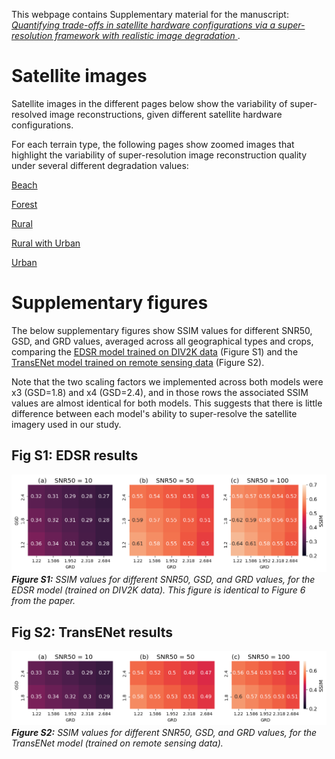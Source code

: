 This webpage contains Supplementary material for the manuscript: <a href="https://arxiv.org/abs/2103.06270"> *Quantifying trade-offs in satellite hardware configurations via a super-resolution framework with realistic image degradation* </a>.

# Satellite images

Satellite images in the different pages below show the variability of super-resolved image reconstructions, given different satellite hardware configurations.

For each terrain type, the following pages show zoomed images that highlight the variability of super-resolution image reconstruction quality under several different degradation values:

[Beach](beach.md)

[Forest](forest.md)

[Rural](rural.md)

[Rural with Urban](rural_w_urban.md)

[Urban](urban.md)

# Supplementary figures

The below supplementary figures show SSIM values for different SNR50, GSD, and GRD values, averaged across all geographical types and crops, comparing the <a href="https://github.com/sanghyun-son/EDSR-PyTorch">EDSR model trained on DIV2K data</a> (Figure S1) and the <a href="https://github.com/Shaosifan/TransENet/">TransENet model trained on remote sensing data</a> (Figure S2).

Note that the two scaling factors we implemented across both models were x3 (GSD=1.8) and x4 (GSD=2.4), and in those rows the associated SSIM values are almost identical for both models. This suggests that there is little difference between each model's ability to super-resolve the satellite imagery used in our study.

## Fig S1: EDSR results

![](plots/meanSSIM_EDSR_by_GSD_GRD_SNR50.png)
***Figure S1:*** *SSIM values for different SNR50, GSD, and GRD values, for the EDSR model (trained on DIV2K data). This figure is identical to Figure 6 from the paper.*

## Fig S2: TransENet results

![](plots/meanSSIM_TransENet-aid_by_GSD_GRD_SNR50.png)
***Figure S2:*** *SSIM values for different SNR50, GSD, and GRD values, for the TransENet model (trained on remote sensing data).*
